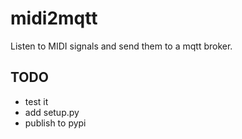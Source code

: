 # midi2mqtt
Listen to MIDI signals and send them to a mqtt broker.

## TODO
- test it
- add setup.py
- publish to pypi
